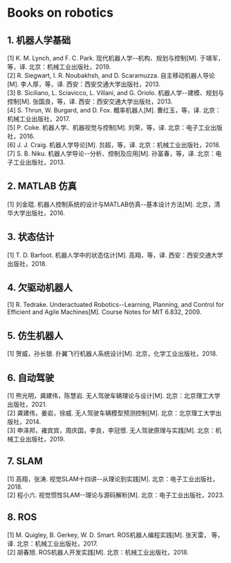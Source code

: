 # Books on robotics  

## 1. 机器人学基础
[1] K. M. Lynch, and F. C. Park. 现代机器人学--机构、规划与控制[M]. 于靖军，等，译. 北京：机械工业出版社，2019.  
[2] R. Siegwart, I. R. Noubakhsh, and D. Scaramuzza. 自主移动机器人导论[M]. 李人厚，等，译. 西安：西安交通大学出版社，2013.  
[3] B. Siciliano, L. Sciavicco, L. Villani, and G. Oriolo. 机器人学--建模、规划与控制[M]. 张国良，等，译. 西安：西安交通大学出版社，2013.  
[4] S. Thrun, W. Burgard, and D. Fox. 概率机器人[M]. 曹红玉，等，译. 北京：机械工业出版社，2017.  
[5] P. Coke. 机器人学、机器视觉与控制[M]. 刘荣，等，译. 北京：电子工业出版社，2016.  
[6] J. J. Craig. 机器人学导论[M]. 贠超，等，译. 北京：机械工业出版社，2018.  
[7] S. B. Niku. 机器人学导论--分析、控制及应用[M]. 孙富春，等，译. 北京：电子工业出版社，2013.

## 2. MATLAB 仿真
[1] 刘金琨. 机器人控制系统的设计与MATLAB仿真--基本设计方法[M]. 北京，清华大学出版社，2016. 

## 3. 状态估计
[1] T. D. Barfoot. 机器人学中的状态估计[M]. 高翔，等，译. 西安：西安交通大学出版社，2018.

## 4. 欠驱动机器人
[1] R. Tedrake. Underactuated Robotics--Learning, Planning, and Control for Efficient and Agile Machines[M]. Course Notes for MIT 6.832, 2009.

## 5. 仿生机器人
[1] 贺威，孙长银. 扑翼飞行机器人系统设计[M]. 北京，化学工业出版社，2018. 

## 6. 自动驾驶
[1] 熊光明，龚建伟，陈慧岩. 无人驾驶车辆理论与设计[M]. 北京：北京理工大学出版社，2021.  
[2] 龚建伟，姜岩，徐威. 无人驾驶车辆模型预测控制[M]. 北京：北京理工大学出版社，2014.  
[3] 申泽邦，雍宾宾，周庆国，李良，李冠憬. 无人驾驶原理与实践[M]. 北京：机械工业出版社，2019.

## 7. SLAM
[1] 高翔，张涛. 视觉SLAM十四讲--从理论到实践[M]. 北京：电子工业出版社，2018.  
[2] 程小六. 视觉惯性SLAM--理论与源码解析[M]. 北京：电子工业出版社，2023.

## 8. ROS
[1] M. Quigley, B. Gerkey, W. D. Smart. ROS机器人编程实践[M]. 张天雷， 等，译. 北京：机械工业出版社，2017.  
[2] 胡春旭. ROS机器人开发实践[M]. 北京：机械工业出版社，2018.

